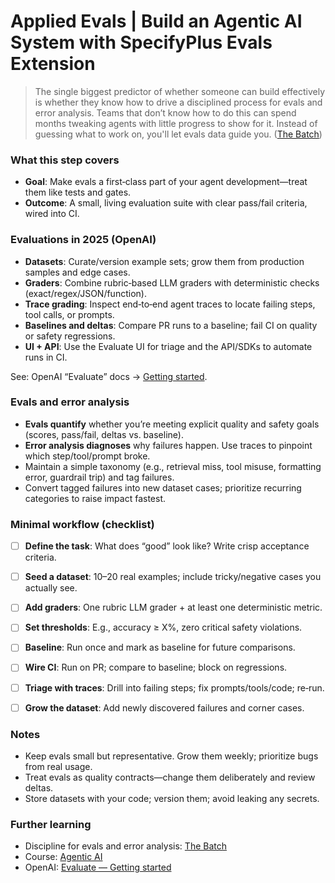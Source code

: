 # Applied Evals | Build an Agentic AI System with SpecifyPlus Evals Extension

> The single biggest predictor of whether someone can build effectively is whether they know how to drive a disciplined process for evals and error analysis. Teams that don’t know how to do this can spend months tweaking agents with little progress to show for it. Instead of guessing what to work on, you'll let evals data guide you. ([The Batch](https://www.deeplearning.ai/the-batch/issue-322/))

### What this step covers
- **Goal**: Make evals a first‑class part of your agent development—treat them like tests and gates.
- **Outcome**: A small, living evaluation suite with clear pass/fail criteria, wired into CI.

### Evaluations in 2025 (OpenAI)
- **Datasets**: Curate/version example sets; grow them from production samples and edge cases.
- **Graders**: Combine rubric‑based LLM graders with deterministic checks (exact/regex/JSON/function).
- **Trace grading**: Inspect end‑to‑end agent traces to locate failing steps, tool calls, or prompts.
- **Baselines and deltas**: Compare PR runs to a baseline; fail CI on quality or safety regressions.
- **UI + API**: Use the Evaluate UI for triage and the API/SDKs to automate runs in CI.

See: OpenAI “Evaluate” docs → [Getting started](https://platform.openai.com/docs/guides/evaluation-getting-started?api-mode=responses).

### Evals and error analysis
- **Evals quantify** whether you’re meeting explicit quality and safety goals (scores, pass/fail, deltas vs. baseline).
- **Error analysis diagnoses** why failures happen. Use traces to pinpoint which step/tool/prompt broke.
- Maintain a simple taxonomy (e.g., retrieval miss, tool misuse, formatting error, guardrail trip) and tag failures.
- Convert tagged failures into new dataset cases; prioritize recurring categories to raise impact fastest.

### Minimal workflow (checklist)
- [ ] **Define the task**: What does “good” look like? Write crisp acceptance criteria.
- [ ] **Seed a dataset**: 10–20 real examples; include tricky/negative cases you actually see.
- [ ] **Add graders**: One rubric LLM grader + at least one deterministic metric.
- [ ] **Set thresholds**: E.g., accuracy ≥ X%, zero critical safety violations.
- [ ] **Baseline**: Run once and mark as baseline for future comparisons.
- [ ] **Wire CI**: Run on PR; compare to baseline; block on regressions.
- [ ] **Triage with traces**: Drill into failing steps; fix prompts/tools/code; re‑run.
- [ ] **Grow the dataset**: Add newly discovered failures and corner cases.


### Notes
- Keep evals small but representative. Grow them weekly; prioritize bugs from real usage.
- Treat evals as quality contracts—change them deliberately and review deltas.
- Store datasets with your code; version them; avoid leaking any secrets.

### Further learning
- Discipline for evals and error analysis: [The Batch](https://www.deeplearning.ai/the-batch/issue-322/)
- Course: [Agentic AI](https://www.deeplearning.ai/courses/agentic-ai/)
- OpenAI: [Evaluate — Getting started](https://platform.openai.com/docs/guides/evaluation-getting-started?api-mode=responses)